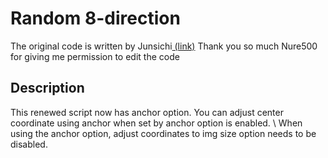 # Random 8-direction
The original code is written by Junsichi<a href="https://x.com/Jinsichi"> (link)</a> 
Thank you so much Nure500 for giving me permission to edit the code

## Description
This renewed script now has anchor option. You can adjust center coordinate using anchor when set by anchor option is enabled.
\\ When using the anchor option, adjust coordinates to img size option needs to be disabled.